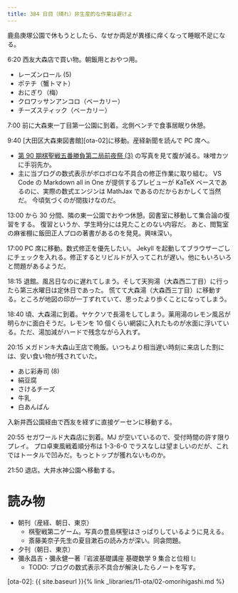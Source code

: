```yaml
---
title: 384 日目（晴れ）非生産的な作業は避けよ
---
```


鹿島庚塚公園で休もうとしたら、なぜか両足が異様に痒くなって睡眠不足になる。

6:20 西友大森店で買い物。朝飯用とおやつ用。
* レーズンロール (5)
* ポテチ（蟹トマト）
* おにぎり（梅）
* クロワッサンアンコロ（ベーカリー）
* チーズスティック（ベーカリー）

7:00 前に大森東一丁目第一公園に到着。北側ベンチで食事居眠り休憩。

9:40 [大田区大森東図書館][ota-02]に移動。産経新聞を読んで PC 席へ。
* [第 90 期棋聖戦五番勝負第二局前夜祭 (3)](http://kifulog.shogi.or.jp/kisei/2019/06/post-5d4f-1.html) の写真を見て腹が減る。味噌カツに手羽先か。
* 主に当ブログの数式表示がボロボロな不具合の修正作業に取り組む。
  VS Code の Markdown all in One が提供するプレビューが KaTeX ベースであるのに、実際の数式エンジンは MathJax であるのだからおかしくて当然だ。
  今頃気づくのが間抜けなのだ。

13:00 から 30 分間、隣の東一公園でおやつ休憩。図書室に移動して集合論の復習をする。
復習というか、学生時分には見たことのない内容だ。
あと、閲覧室の麻雀棚に飯田正人プロの著書があるのを発見。興味深い。

17:00 PC 席に移動。数式修正を優先したい。
Jekyll を起動してブラウザーごしにチェックを入れる。修正するとリビルドが入ってこれが遅い。他にもいろいろと問題があるようだ。

18:15 退館。風呂日なのに遅れてしまう。そして天狗湯（大森西二丁目）に行ったら第三水曜日は定休日であった。
慌てて大森湯（大森西三丁目）に移動する。ところが地図の印が一丁ずれていて、思ったより歩くことになってしまう。

18:40 頃、大森湯に到着。ヤケクソで長湯をしてしまう。薬用湯のレモン風呂が明らかに面白そうだ。レモンを 10 個くらい網袋に入れたものが水面に浮いている。ただ、湯加減がハードで残念ながら入れず。

20:15 メガドンキ大森山王店で晩飯。いつもより相当遅い時刻に来店した割には、安い食い物が残されていた。
* あじ彩寿司 (8)
* 絹豆腐
* さけるチーズ
* 牛乳
* 白あんぱん

入新井西公園経由で西友を経ずに直接ゲーセンに移動する。

20:55 セガワールド大森店に到着。MJ が空いているので、受付時間の許す限りプレイ。
プロ卓東風戦着順分布は 1-3-6-0 でラスなしは望ましいのだが、これではトータルで凹みだ。もっとトップが獲れないものか。

21:50 退店。大井水神公園へ移動する。

# 読み物

* 朝刊（産経、朝日、東京）
  * 棋聖戦第二ゲーム。写真の豊島棋聖はさっぱりしているように見える。
  * 斎藤美奈子先生の夏目漱石の読み方が深い。同衾問題。
* 夕刊（朝日、東京）
* 彌永昌吉・彌永健一著『岩波基礎講座 基礎数学 9 集合と位相 I』
  * TODO: ブログの数式表示不具合が解決したらノートを写す。

[ota-02]: {{ site.baseurl }}{% link _libraries/11-ota/02-omorihigashi.md %}
